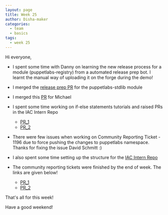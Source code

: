 ```yaml
---
layout: page
title: Week 25
author: Disha-maker
categories:
  - team
  - basics
tags:
  - week 25
---
```


Hi everyone,

- I spent some time with Danny on learning the new release process for a module (puppetlabs-registry) from a automated release prep bot. I learnt the manual way of uploading it on the forge during the demo!

- I merged the [release prep PR](https://github.com/puppetlabs/puppetlabs-stdlib/pull/1170) for the puppetlabs-stdlib module

- I merged this [PR](https://github.com/puppetlabs/ruby-pwsh/pull/115) for Michael

- I spent some time working on if-else statements tutorials and raised PRs in the IAC Intern Repo
   - [PR_1](https://github.com/puppetlabs/IAC_Intern_Repo/pull/7)
   - [PR_2](https://github.com/puppetlabs/IAC_Intern_Repo/pull/8)

- There were few issues when working on Community Reporting Ticket - 1196 due to force pushing the changes to puppetlabs namespace. Thanks for fixing the issue David Schmitt :)

- I also spent some time setting up the structure for the [IAC Intern Repo](https://github.com/puppetlabs/IAC_Intern_Repo)

- The community reporting tickets were finished by the end of week. The links are given below!
   - [PR_1](https://github.com/puppetlabs/community_management/pull/54)
   - [PR_2](https://tickets.puppetlabs.com/browse/IAC-1197)

That's all for this week!

Have a good weekend!